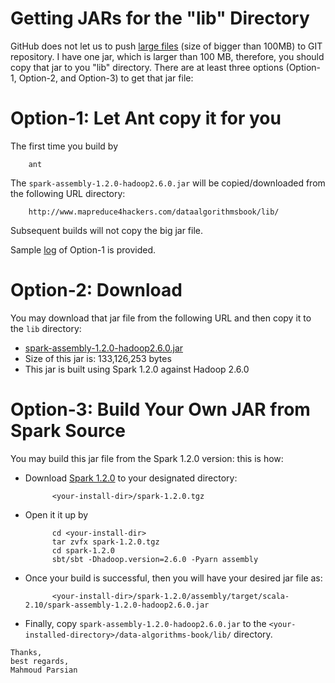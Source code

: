 Getting JARs for the "lib" Directory
====================================
GitHub does not let us to push [large files](https://help.github.com/articles/what-is-my-disk-quota) 
(size of bigger than 100MB) to GIT repository. I have one jar, which is larger than 100 MB, therefore, 
you should copy that jar to you "lib" directory.  There are at least three options (Option-1, Option-2, 
and Option-3) to get that jar file:

Option-1: Let Ant copy it for you 
=================================
The first time you build by

        ant
    
The `spark-assembly-1.2.0-hadoop2.6.0.jar` will be copied/downloaded from the following URL directory:

        http://www.mapreduce4hackers.com/dataalgorithmsbook/lib/
    
Subsequent builds will not copy the big jar file.

Sample [log](./misc/option1-log.txt) of Option-1 is provided.

Option-2: Download 
==================
You may download that jar file from the following URL and then copy it to the `lib` directory:

* [spark-assembly-1.2.0-hadoop2.6.0.jar](http://www.mapreduce4hackers.com/dataalgorithmsbook/lib/spark-assembly-1.2.0-hadoop2.6.0.jar)
* Size of this jar is: 133,126,253  bytes
* This jar is built using Spark 1.2.0 against Hadoop 2.6.0
    

Option-3: Build Your Own JAR from Spark Source
==============================================
You may build this jar file from the Spark 1.2.0 version: this is how:
* Download [Spark 1.2.0](http://d3kbcqa49mib13.cloudfront.net/spark-1.2.0.tgz) to your designated directory:

            <your-install-dir>/spark-1.2.0.tgz
   
* Open it it up by

            cd <your-install-dir>
            tar zvfx spark-1.2.0.tgz
            cd spark-1.2.0
            sbt/sbt -Dhadoop.version=2.6.0 -Pyarn assembly


* Once your build is successful, then you will have your desired jar file as:
    
            <your-install-dir>/spark-1.2.0/assembly/target/scala-2.10/spark-assembly-1.2.0-hadoop2.6.0.jar

* Finally, copy `spark-assembly-1.2.0-hadoop2.6.0.jar` to the 
`<your-installed-directory>/data-algorithms-book/lib/` directory.


````
Thanks,
best regards,
Mahmoud Parsian
````
